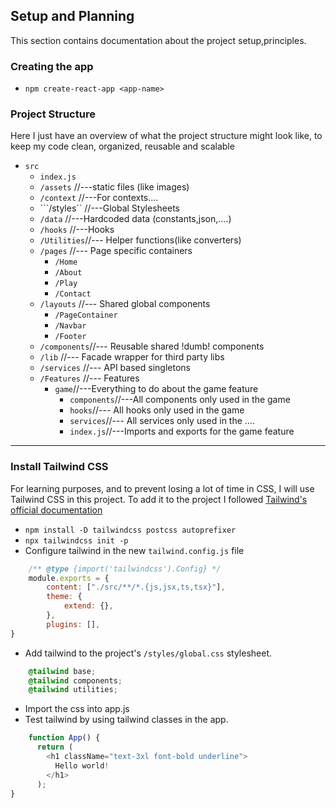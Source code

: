 ## Setup and Planning
This section contains documentation about the project setup,principles.

### Creating the app
- ```npm create-react-app <app-name>```
### Project Structure
Here I just have an overview of what the project structure might look like, to keep my code clean, organized, reusable and scalable
- ```src```
    - ```index.js```
    - ```/assets``` //---static files (like images)
    - ```/context``` //---For contexts....
    - ```/styles`` //---Global Stylesheets
    - ```/data``` //---Hardcoded data (constants,json,....)
    - ```/hooks``` //---Hooks
    - ```/Utilities```//--- Helper functions(like converters)
    - ```/pages``` //--- Page specific containers
        - ```/Home```
        - ```/About```
        - ```/Play```
        - ```/Contact```
    - ```/layouts``` //--- Shared global components
        - ```/PageContainer```
        - ```/Navbar```
        - ```/Footer```
    - ```/components```//--- Reusable shared !dumb! components
    - ```/lib``` //--- Facade wrapper for third party libs
    - ```/services``` //--- API based singletons
    - ```/Features``` //--- Features
        - ```game```//---Everything to do about the game feature
            - ```components```//---All components only used in the game
            - ```hooks```//--- All hooks only used in the game
            - ```services```//--- All services only used in the ....
            - ```index.js```//---Imports and exports for the game feature
***
### Install Tailwind CSS
For learning purposes, and to prevent losing a lot of time in CSS, I will use Tailwind CSS in this project.
To add it to the project I followed [Tailwind's official documentation](https://tailwindcss.com/docs/guides/create-react-app)
- ```npm install -D tailwindcss postcss autoprefixer```
- ```npx tailwindcss init -p```
- Configure tailwind in the new ```tailwind.config.js``` file
```js
    /** @type {import('tailwindcss').Config} */
    module.exports = {
        content: ["./src/**/*.{js,jsx,ts,tsx}"],
        theme: {
            extend: {},
        },
        plugins: [],
}
```
- Add tailwind to the project's ```/styles/global.css``` stylesheet.
```css
    @tailwind base;
    @tailwind components;
    @tailwind utilities;
```
- Import the css into app.js
- Test tailwind by using tailwind classes in the app.
```javascript
    function App() {
      return (
        <h1 className="text-3xl font-bold underline">
          Hello world!
        </h1>
      );
}
```